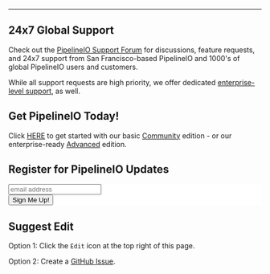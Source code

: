 ---
## 24x7 Global Support
Check out the [PipelineIO Support Forum](https://pipelineio.zendesk.com) for discussions, feature requests, and 24x7 support from San Francisco-based PipelineIO and 1000's of global PipelineIO users and customers.

While all support requests are high priority, we offer dedicated [enterprise-level support](/products/index.md), as well.

## Get PipelineIO Today!
Click [HERE](/products/index.md) to get started with our basic [Community](/products/index.md) edition - or our enterprise-ready [Advanced](/products/index.md) edition.

## Register for PipelineIO Updates
<!-- Begin MailChimp Signup Form -->
<link href="//cdn-images.mailchimp.com/embedcode/slim-10_7.css" rel="stylesheet" type="text/css"> 
<!--<link href="http://cdn-images.mailchimp.com/embedcode/slim-081711.css" rel="stylesheet" type="text/css">-->
<style type="text/css">
  #mc_embed_signup{background:#fff; clear:left; font:14px Helvetica,Arial,sans-serif; }
</style>
<div id="mc_embed_signup">
<form action="//pipeline.us8.list-manage.com/subscribe/post?u=36f687b9890483604c5d7d2b5&amp;id=010427f054" method="post" id="mc-embedded-subscribe-form" name="mc-embedded-subscribe-form" class="validate" target="_blank" novalidate>
<!--<div id="mc_embed_signup_scroll">-->
<!--<label for="mce-EMAIL">Signup for PipelineIO Updates!</label>-->
<input type="email" value="" name="EMAIL" class="email" id="mce-EMAIL" placeholder="email address" required>
<!-- real people should not fill this in and expect good things - do not remove this or risk form bot signups-->
<div style="position: absolute; left: -5000px;" aria-hidden="true"><input type="text" name="b_36f687b9890483604c5d7d2b5_010427f054" tabindex="-1" value=""></div>
<div class="clear"><input type="submit" value="Sign Me Up!" name="subscribe" id="mc-embedded-subscribe" class="button"></div>
<!--</div>-->
</form>
</div>
<!--End MailChimp Signup Form -->

## Suggest Edit 
Option 1:  Click the `Edit` icon at the top right of this page.

Option 2:  Create a [GitHub Issue](https://github.com/fluxcapacitor/pipeline/issues/new?body=This%20documentation%20issue%20is%20about%20).

<!-- Start of PipelineIO Zendesk Widget script -->
<script>/*<![CDATA[*/window.zEmbed||function(e,t){var n,o,d,i,s,a=[],r=document.createElement("iframe");window.zEmbed=function(){a.push(arguments)},window.zE=window.zE||window.zEmbed,r.src="javascript:false",r.title="",r.role="presentation",(r.frameElement||r).style.cssText="display: none",d=document.getElementsByTagName("script"),d=d[d.length-1],d.parentNode.insertBefore(r,d),i=r.contentWindow,s=i.document;try{o=s}catch(e){n=document.domain,r.src='javascript:var d=document.open();d.domain="'+n+'";void(0);',o=s}o.open()._l=function(){var e=this.createElement("script");n&&(this.domain=n),e.id="js-iframe-async",e.src="https://assets.zendesk.com/embeddable_framework/main.js",this.t=+new Date,this.zendeskHost="pipelineio.zendesk.com",this.zEQueue=a,this.body.appendChild(e)},o.write('<body onload="document._l();">'),o.close()}();
/*]]>*/</script>
<!-- End of PipelineIO Zendesk Widget script -->

<!-- Start Google Analytics -->
<script>
      (function(i,s,o,g,r,a,m){i['GoogleAnalyticsObject']=r;i[r]=i[r]||function(){
      (i[r].q=i[r].q||[]).push(arguments)},i[r].l=1*new Date();a=s.createElement(o),
      m=s.getElementsByTagName(o)[0];a.async=1;a.src=g;m.parentNode.insertBefore(a,m)
      })(window,document,'script','https://www.google-analytics.com/analytics.js','ga');
      ga('create', 'UA-78551725-1', 'auto');
      ga('send', 'pageview');
</script>
<!-- End Google Analytics -->

<!-- Start Mixpanel -->
<script type="text/javascript">(function(e,a){if(!a.__SV){var b=window;try{var c,l,i,j=b.location,g=j.hash;c=function(a,b){return(l=a.match(RegExp(b+"=([^&]*)")))?l[1]:null};g&&c(g,"state")&&(i=JSON.parse(decodeURIComponent(c(g,"state"))),"mpeditor"===i.action&&(b.sessionStorage.setItem("_mpcehash",g),history.replaceState(i.desiredHash||"",e.title,j.pathname+j.search)))}catch(m){}var k,h;window.mixpanel=a;a._i=[];a.init=function(b,c,f){function e(b,a){var c=a.split(".");2==c.length&&(b=b[c[0]],a=c[1]);b[a]=function(){b.push([a].concat(Array.prototype.slice.call(arguments,
0)))}}var d=a;"undefined"!==typeof f?d=a[f]=[]:f="mixpanel";d.people=d.people||[];d.toString=function(b){var a="mixpanel";"mixpanel"!==f&&(a+="."+f);b||(a+=" (stub)");return a};d.people.toString=function(){return d.toString(1)+".people (stub)"};k="disable time_event track track_pageview track_links track_forms register register_once alias unregister identify name_tag set_config reset people.set people.set_once people.increment people.append people.union people.track_charge people.clear_charges people.delete_user".split(" ");
for(h=0;h<k.length;h++)e(d,k[h]);a._i.push([b,c,f])};a.__SV=1.2;b=e.createElement("script");b.type="text/javascript";b.async=!0;b.src="undefined"!==typeof MIXPANEL_CUSTOM_LIB_URL?MIXPANEL_CUSTOM_LIB_URL:"file:"===e.location.protocol&&"//cdn.mxpnl.com/libs/mixpanel-2-latest.min.js".match(/^\/\//)?"https://cdn.mxpnl.com/libs/mixpanel-2-latest.min.js":"//cdn.mxpnl.com/libs/mixpanel-2-latest.min.js";c=e.getElementsByTagName("script")[0];c.parentNode.insertBefore(b,c)}})(document,window.mixpanel||[]);
mixpanel.init("89d4c9ede735c8bc7ad5e4732b2b5e2b");
</script>
<!-- End Mixpanel -->

<!-- Start of HubSpot Embed Code -->
<script type="text/javascript" id="hs-script-loader" async defer src="//js.hs-scripts.com/3108647.js"></script>
<!-- End of HubSpot Embed Code -->

<script>
  mixpanel.track("PipelineIO Home Page View");
</script>

